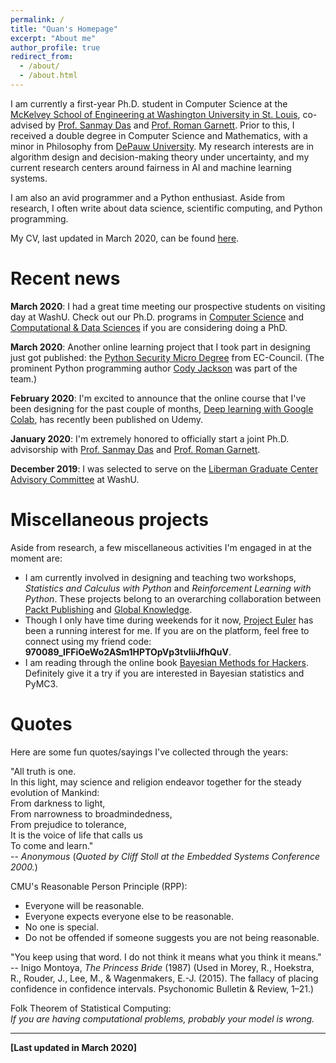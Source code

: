 ```yaml
---
permalink: /
title: "Quan's Homepage"
excerpt: "About me"
author_profile: true
redirect_from:
  - /about/
  - /about.html
---
```


I am currently a first-year Ph.D. student in Computer Science at the [McKelvey School of Engineering at Washington University in St. Louis](https://engineering.wustl.edu/mckelvey/Pages/default.aspx), co-advised by [Prof. Sanmay Das](https://www.cse.wustl.edu/~sanmay/) and [Prof. Roman Garnett](https://www.cse.wustl.edu/~garnett/). Prior to this, I received a double degree in Computer Science and Mathematics, with a minor in Philosophy from [DePauw University](http://depauw.edu/). My research interests are in algorithm design and decision-making theory under uncertainty, and my current research centers around fairness in AI and machine learning systems.

I am also an avid programmer and a Python enthusiast. Aside from research, I often write about data science, scientific computing, and Python programming.

My CV, last updated in March 2020, can be found [here](http://KrisNguyen135.github.io/files/CV.pdf).

# Recent news

__March 2020__: I had a great time meeting our prospective students on visiting day at WashU. Check out our Ph.D. programs in [Computer Science](https://cse.wustl.edu/graduate/programs/Pages/phd-programs.aspx) and [Computational & Data Sciences](https://datasciences.wustl.edu/) if you are considering doing a PhD.

__March 2020__: Another online learning project that I took part in designing just got published: the [Python Security Micro Degree](https://codered.eccouncil.org/Microdegrees/MicrodegreeDetails/Python-Security-Micro-Degree) from EC-Council. (The prominent Python programming author [Cody Jackson](https://www.linkedin.com/in/cojackson) was part of the team.)

__February 2020__: I'm excited to announce that the online course that I've been designing for the past couple of months, [Deep learning with Google Colab](https://www.udemy.com/course/deep-learning-with-google-colab/), has recently been published on Udemy.

__January 2020__: I'm extremely honored to officially start a joint Ph.D. advisorship with [Prof. Sanmay Das](https://www.cse.wustl.edu/~sanmay/) and [Prof. Roman Garnett](https://www.cse.wustl.edu/~garnett/).

__December 2019__: I was selected to serve on the [Liberman Graduate Center Advisory Committee](https://graduateschool.wustl.edu/liberman-center) at WashU.

# Miscellaneous projects

Aside from research, a few miscellaneous activities I'm engaged in at the moment are:

- I am currently involved in designing and teaching two workshops, _Statistics and Calculus with Python_ and _Reinforcement Learning with Python_. These projects belong to an overarching collaboration between [Packt Publishing](https://www.packtpub.com/) and [Global Knowledge](https://www.globalknowledge.com/).
- Though I only have time during weekends for it now, [Project Euler](https://projecteuler.net) has been a running interest for me. If you are on the platform, feel free to connect using my friend code: __970089_IFFiOeWo2ASm1HPTOpVp3tvIiiJfhQuV__.
- I am reading through the online book [Bayesian Methods for Hackers](https://camdavidsonpilon.github.io/Probabilistic-Programming-and-Bayesian-Methods-for-Hackers/). Definitely give it a try if you are interested in Bayesian statistics and PyMC3.

# Quotes

Here are some fun quotes/sayings I've collected through the years:

"All truth is one.
<br/>
In this light, may science and religion endeavor together for the steady evolution of Mankind:
<br/>
From darkness to light,
<br/>
From narrowness to broadmindedness,
<br/>
From prejudice to tolerance,
<br/>
It is the voice of life that calls us
<br/>
To come and learn."
<br/>
-- _Anonymous_ (_Quoted by Cliff Stoll at the Embedded Systems Conference 2000._)

CMU's Reasonable Person Principle (RPP):
- Everyone will be reasonable.
- Everyone expects everyone else to be reasonable.
- No one is special.
- Do not be offended if someone suggests you are not being reasonable.

"You keep using that word. I do not think it means what you think it means."
<br/>
-- Inigo Montoya, _The Princess Bride_ (1987) (Used in Morey, R., Hoekstra, R., Rouder, J., Lee, M., & Wagenmakers, E.-J. (2015). The fallacy of placing confidence in confidence intervals. Psychonomic Bulletin & Review, 1–21.)

Folk Theorem of Statistical Computing:
<br/>
_If you are having computational problems, probably your model is wrong._

___

__[Last updated in March 2020]__
